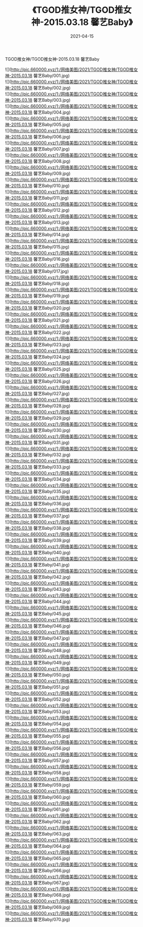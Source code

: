 ﻿---
layout: post
title:  《TGOD推女神/TGOD推女神-2015.03.18 馨艺Baby》
date:   2021-04-15
img: http://pic.660000.xyz/1:/网络美图/2021/TGOD推女神/TGOD推女神-2015.03.18 馨艺Baby/000.jpg
categories: [美女, 清纯, 唯美]
---

TGOD推女神/TGOD推女神-2015.03.18 馨艺Baby

 ![](http://pic.660000.xyz/1:/网络美图/2021/TGOD推女神/TGOD推女神-2015.03.18 馨艺Baby/001.jpg) <br>![](http://pic.660000.xyz/1:/网络美图/2021/TGOD推女神/TGOD推女神-2015.03.18 馨艺Baby/002.jpg) <br>![](http://pic.660000.xyz/1:/网络美图/2021/TGOD推女神/TGOD推女神-2015.03.18 馨艺Baby/003.jpg) <br>![](http://pic.660000.xyz/1:/网络美图/2021/TGOD推女神/TGOD推女神-2015.03.18 馨艺Baby/004.jpg) <br>![](http://pic.660000.xyz/1:/网络美图/2021/TGOD推女神/TGOD推女神-2015.03.18 馨艺Baby/005.jpg) <br>![](http://pic.660000.xyz/1:/网络美图/2021/TGOD推女神/TGOD推女神-2015.03.18 馨艺Baby/006.jpg) <br>![](http://pic.660000.xyz/1:/网络美图/2021/TGOD推女神/TGOD推女神-2015.03.18 馨艺Baby/007.jpg) <br>![](http://pic.660000.xyz/1:/网络美图/2021/TGOD推女神/TGOD推女神-2015.03.18 馨艺Baby/008.jpg) <br>![](http://pic.660000.xyz/1:/网络美图/2021/TGOD推女神/TGOD推女神-2015.03.18 馨艺Baby/009.jpg) <br>![](http://pic.660000.xyz/1:/网络美图/2021/TGOD推女神/TGOD推女神-2015.03.18 馨艺Baby/010.jpg) <br>![](http://pic.660000.xyz/1:/网络美图/2021/TGOD推女神/TGOD推女神-2015.03.18 馨艺Baby/011.jpg) <br>![](http://pic.660000.xyz/1:/网络美图/2021/TGOD推女神/TGOD推女神-2015.03.18 馨艺Baby/012.jpg) <br>![](http://pic.660000.xyz/1:/网络美图/2021/TGOD推女神/TGOD推女神-2015.03.18 馨艺Baby/013.jpg) <br>![](http://pic.660000.xyz/1:/网络美图/2021/TGOD推女神/TGOD推女神-2015.03.18 馨艺Baby/014.jpg) <br>![](http://pic.660000.xyz/1:/网络美图/2021/TGOD推女神/TGOD推女神-2015.03.18 馨艺Baby/015.jpg) <br>![](http://pic.660000.xyz/1:/网络美图/2021/TGOD推女神/TGOD推女神-2015.03.18 馨艺Baby/016.jpg) <br>![](http://pic.660000.xyz/1:/网络美图/2021/TGOD推女神/TGOD推女神-2015.03.18 馨艺Baby/017.jpg) <br>![](http://pic.660000.xyz/1:/网络美图/2021/TGOD推女神/TGOD推女神-2015.03.18 馨艺Baby/018.jpg) <br>![](http://pic.660000.xyz/1:/网络美图/2021/TGOD推女神/TGOD推女神-2015.03.18 馨艺Baby/019.jpg) <br>![](http://pic.660000.xyz/1:/网络美图/2021/TGOD推女神/TGOD推女神-2015.03.18 馨艺Baby/020.jpg) <br>![](http://pic.660000.xyz/1:/网络美图/2021/TGOD推女神/TGOD推女神-2015.03.18 馨艺Baby/021.jpg) <br>![](http://pic.660000.xyz/1:/网络美图/2021/TGOD推女神/TGOD推女神-2015.03.18 馨艺Baby/022.jpg) <br>![](http://pic.660000.xyz/1:/网络美图/2021/TGOD推女神/TGOD推女神-2015.03.18 馨艺Baby/023.jpg) <br>![](http://pic.660000.xyz/1:/网络美图/2021/TGOD推女神/TGOD推女神-2015.03.18 馨艺Baby/024.jpg) <br>![](http://pic.660000.xyz/1:/网络美图/2021/TGOD推女神/TGOD推女神-2015.03.18 馨艺Baby/025.jpg) <br>![](http://pic.660000.xyz/1:/网络美图/2021/TGOD推女神/TGOD推女神-2015.03.18 馨艺Baby/026.jpg) <br>![](http://pic.660000.xyz/1:/网络美图/2021/TGOD推女神/TGOD推女神-2015.03.18 馨艺Baby/027.jpg) <br>![](http://pic.660000.xyz/1:/网络美图/2021/TGOD推女神/TGOD推女神-2015.03.18 馨艺Baby/028.jpg) <br>![](http://pic.660000.xyz/1:/网络美图/2021/TGOD推女神/TGOD推女神-2015.03.18 馨艺Baby/029.jpg) <br>![](http://pic.660000.xyz/1:/网络美图/2021/TGOD推女神/TGOD推女神-2015.03.18 馨艺Baby/030.jpg) <br>![](http://pic.660000.xyz/1:/网络美图/2021/TGOD推女神/TGOD推女神-2015.03.18 馨艺Baby/031.jpg) <br>![](http://pic.660000.xyz/1:/网络美图/2021/TGOD推女神/TGOD推女神-2015.03.18 馨艺Baby/032.jpg) <br>![](http://pic.660000.xyz/1:/网络美图/2021/TGOD推女神/TGOD推女神-2015.03.18 馨艺Baby/033.jpg) <br>![](http://pic.660000.xyz/1:/网络美图/2021/TGOD推女神/TGOD推女神-2015.03.18 馨艺Baby/034.jpg) <br>![](http://pic.660000.xyz/1:/网络美图/2021/TGOD推女神/TGOD推女神-2015.03.18 馨艺Baby/035.jpg) <br>![](http://pic.660000.xyz/1:/网络美图/2021/TGOD推女神/TGOD推女神-2015.03.18 馨艺Baby/036.jpg) <br>![](http://pic.660000.xyz/1:/网络美图/2021/TGOD推女神/TGOD推女神-2015.03.18 馨艺Baby/037.jpg) <br>![](http://pic.660000.xyz/1:/网络美图/2021/TGOD推女神/TGOD推女神-2015.03.18 馨艺Baby/038.jpg) <br>![](http://pic.660000.xyz/1:/网络美图/2021/TGOD推女神/TGOD推女神-2015.03.18 馨艺Baby/039.jpg) <br>![](http://pic.660000.xyz/1:/网络美图/2021/TGOD推女神/TGOD推女神-2015.03.18 馨艺Baby/040.jpg) <br>![](http://pic.660000.xyz/1:/网络美图/2021/TGOD推女神/TGOD推女神-2015.03.18 馨艺Baby/041.jpg) <br>![](http://pic.660000.xyz/1:/网络美图/2021/TGOD推女神/TGOD推女神-2015.03.18 馨艺Baby/042.jpg) <br>![](http://pic.660000.xyz/1:/网络美图/2021/TGOD推女神/TGOD推女神-2015.03.18 馨艺Baby/043.jpg) <br>![](http://pic.660000.xyz/1:/网络美图/2021/TGOD推女神/TGOD推女神-2015.03.18 馨艺Baby/044.jpg) <br>![](http://pic.660000.xyz/1:/网络美图/2021/TGOD推女神/TGOD推女神-2015.03.18 馨艺Baby/045.jpg) <br>![](http://pic.660000.xyz/1:/网络美图/2021/TGOD推女神/TGOD推女神-2015.03.18 馨艺Baby/046.jpg) <br>![](http://pic.660000.xyz/1:/网络美图/2021/TGOD推女神/TGOD推女神-2015.03.18 馨艺Baby/047.jpg) <br>![](http://pic.660000.xyz/1:/网络美图/2021/TGOD推女神/TGOD推女神-2015.03.18 馨艺Baby/048.jpg) <br>![](http://pic.660000.xyz/1:/网络美图/2021/TGOD推女神/TGOD推女神-2015.03.18 馨艺Baby/049.jpg) <br>![](http://pic.660000.xyz/1:/网络美图/2021/TGOD推女神/TGOD推女神-2015.03.18 馨艺Baby/050.jpg) <br>![](http://pic.660000.xyz/1:/网络美图/2021/TGOD推女神/TGOD推女神-2015.03.18 馨艺Baby/051.jpg) <br>![](http://pic.660000.xyz/1:/网络美图/2021/TGOD推女神/TGOD推女神-2015.03.18 馨艺Baby/052.jpg) <br>![](http://pic.660000.xyz/1:/网络美图/2021/TGOD推女神/TGOD推女神-2015.03.18 馨艺Baby/053.jpg) <br>![](http://pic.660000.xyz/1:/网络美图/2021/TGOD推女神/TGOD推女神-2015.03.18 馨艺Baby/054.jpg) <br>![](http://pic.660000.xyz/1:/网络美图/2021/TGOD推女神/TGOD推女神-2015.03.18 馨艺Baby/055.jpg) <br>![](http://pic.660000.xyz/1:/网络美图/2021/TGOD推女神/TGOD推女神-2015.03.18 馨艺Baby/056.jpg) <br>![](http://pic.660000.xyz/1:/网络美图/2021/TGOD推女神/TGOD推女神-2015.03.18 馨艺Baby/057.jpg) <br>![](http://pic.660000.xyz/1:/网络美图/2021/TGOD推女神/TGOD推女神-2015.03.18 馨艺Baby/058.jpg) <br>![](http://pic.660000.xyz/1:/网络美图/2021/TGOD推女神/TGOD推女神-2015.03.18 馨艺Baby/059.jpg) <br>![](http://pic.660000.xyz/1:/网络美图/2021/TGOD推女神/TGOD推女神-2015.03.18 馨艺Baby/060.jpg) <br>![](http://pic.660000.xyz/1:/网络美图/2021/TGOD推女神/TGOD推女神-2015.03.18 馨艺Baby/061.jpg) <br>![](http://pic.660000.xyz/1:/网络美图/2021/TGOD推女神/TGOD推女神-2015.03.18 馨艺Baby/062.jpg) <br>![](http://pic.660000.xyz/1:/网络美图/2021/TGOD推女神/TGOD推女神-2015.03.18 馨艺Baby/063.jpg) <br>![](http://pic.660000.xyz/1:/网络美图/2021/TGOD推女神/TGOD推女神-2015.03.18 馨艺Baby/064.jpg) <br>![](http://pic.660000.xyz/1:/网络美图/2021/TGOD推女神/TGOD推女神-2015.03.18 馨艺Baby/065.jpg) <br>![](http://pic.660000.xyz/1:/网络美图/2021/TGOD推女神/TGOD推女神-2015.03.18 馨艺Baby/066.jpg) <br>![](http://pic.660000.xyz/1:/网络美图/2021/TGOD推女神/TGOD推女神-2015.03.18 馨艺Baby/067.jpg) <br>![](http://pic.660000.xyz/1:/网络美图/2021/TGOD推女神/TGOD推女神-2015.03.18 馨艺Baby/068.jpg) <br>![](http://pic.660000.xyz/1:/网络美图/2021/TGOD推女神/TGOD推女神-2015.03.18 馨艺Baby/069.jpg) <br>![](http://pic.660000.xyz/1:/网络美图/2021/TGOD推女神/TGOD推女神-2015.03.18 馨艺Baby/070.jpg) <br>